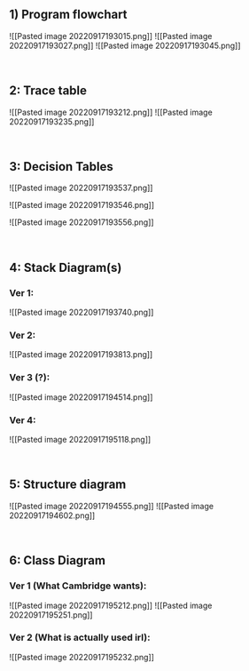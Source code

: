 ## 1) Program flowchart
![[Pasted image 20220917193015.png]]
![[Pasted image 20220917193027.png]]
![[Pasted image 20220917193045.png]]
<div style="page-break-after: always; visibility: hidden"> \pagebreak </div>

## 2: Trace table
![[Pasted image 20220917193212.png]]
![[Pasted image 20220917193235.png]]
<div style="page-break-after: always; visibility: hidden"> \pagebreak </div>

## 3: Decision Tables
![[Pasted image 20220917193537.png]]

![[Pasted image 20220917193546.png]]

![[Pasted image 20220917193556.png]]
<div style="page-break-after: always; visibility: hidden"> \pagebreak </div>

## 4: Stack Diagram(s)
### Ver 1:
![[Pasted image 20220917193740.png]]

### Ver 2:
![[Pasted image 20220917193813.png]]

### Ver 3 (?):
![[Pasted image 20220917194514.png]]

### Ver 4:
![[Pasted image 20220917195118.png]]
<div style="page-break-after: always; visibility: hidden"> \pagebreak </div>

## 5: Structure diagram
![[Pasted image 20220917194555.png]]
![[Pasted image 20220917194602.png]]
<div style="page-break-after: always; visibility: hidden"> \pagebreak </div>

## 6: Class Diagram
### Ver 1 (What Cambridge wants):
![[Pasted image 20220917195212.png]]
![[Pasted image 20220917195251.png]]

### Ver 2 (What is actually used irl):
![[Pasted image 20220917195232.png]]
